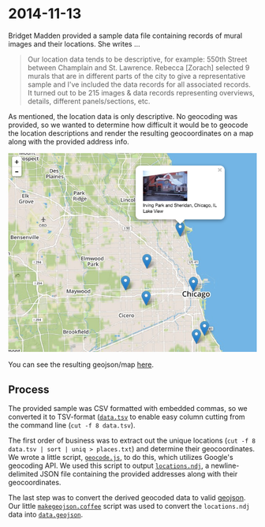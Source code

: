 # 2014-11-13 

Bridget Madden provided a sample data file containing records of mural images and their locations. She writes ...

> Our location data tends to be descriptive, for example: 550th Street between Champlain and St. Lawrence. Rebecca [Zorach] selected 9 murals that are in different parts of the city to give a representative sample and I've included the data records for all associated records. It turned out to be 215 images & data records representing overviews, details, different panels/sections, etc.

As mentioned, the location data is only descriptive.  No geocoding was provided, so we wanted to determine how difficult it would be to geocode the location descriptions and render the resulting geocoordinates on a map along with the provided address info.

![map](../map.png)

You can see the resulting geojson/map [here](data.geojson).


## Process

The provided sample was CSV formatted with embedded commas, so we converted it to TSV-format ([`data.tsv`](data.tsv) to enable easy column cutting from the command line (`cut -f 8 data.tsv`).

The first order of business was to extract out the unique locations (`cut -f 8 data.tsv | sort | uniq > places.txt`) and determine their geocoordinates.  We wrote a little script, [`geocode.js`](geocode.js), to do this, which utilizes Google's geocoding API.
We used this script to output [`locations.ndj`](locations.ndj), a newline-delimited JSON file containing the provided addresses along with their geocoordinates.

The last step was to convert the derived geocoded data to valid [geojson](http://geojson.org/).  Our little [`makegeojson.coffee`](makegeojson.coffe) script was used to convert the `locations.ndj` data into [`data.geojson`](data.geojson).
